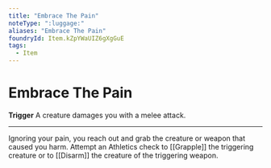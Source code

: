 ```yaml
---
title: "Embrace The Pain"
noteType: ":luggage:"
aliases: "Embrace The Pain"
foundryId: Item.kZpYWaUIZ6gXgGuE
tags:
  - Item
---
```


# Embrace The Pain

**Trigger** A creature damages you with a melee attack.

* * *

Ignoring your pain, you reach out and grab the creature or weapon that caused you harm. Attempt an Athletics check to [[Grapple]] the triggering creature or to [[Disarm]] the creature of the triggering weapon.
